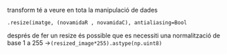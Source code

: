 transform té a veure en tota la manipulació de dades

`.resize(imatge, (novamidaR , novamidaC), antialiasing=Bool`

després de fer un resize és possible que es necessiti una normalització de base 1 a 255
->`(resized_image*255).astype(np.uint8)`
